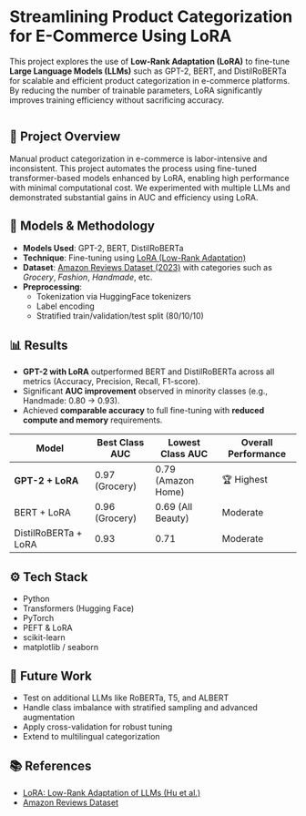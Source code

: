 # Streamlining Product Categorization for E-Commerce Using LoRA

This project explores the use of **Low-Rank Adaptation (LoRA)** to fine-tune **Large Language Models (LLMs)** such as GPT-2, BERT, and DistilRoBERTa for scalable and efficient product categorization in e-commerce platforms. By reducing the number of trainable parameters, LoRA significantly improves training efficiency without sacrificing accuracy.

![]()
## 🧠 Project Overview

Manual product categorization in e-commerce is labor-intensive and inconsistent. This project automates the process using fine-tuned transformer-based models enhanced by LoRA, enabling high performance with minimal computational cost. We experimented with multiple LLMs and demonstrated substantial gains in AUC and efficiency using LoRA.

## 🧪 Models & Methodology

- **Models Used**: GPT-2, BERT, DistilRoBERTa
- **Technique**: Fine-tuning using [LoRA (Low-Rank Adaptation)](https://arxiv.org/abs/2106.09685)
- **Dataset**: [Amazon Reviews Dataset (2023)](https://amazon-reviews-2023.github.io/) with categories such as *Grocery*, *Fashion*, *Handmade*, etc.
- **Preprocessing**:
  - Tokenization via HuggingFace tokenizers
  - Label encoding
  - Stratified train/validation/test split (80/10/10)

## 📊 Results

- **GPT-2 with LoRA** outperformed BERT and DistilRoBERTa across all metrics (Accuracy, Precision, Recall, F1-score).
- Significant **AUC improvement** observed in minority classes (e.g., Handmade: 0.80 → 0.93).
- Achieved **comparable accuracy** to full fine-tuning with **reduced compute and memory** requirements.

| Model         | Best Class AUC | Lowest Class AUC | Overall Performance |
|---------------|----------------|------------------|---------------------|
| **GPT-2 + LoRA** | 0.97 (Grocery) | 0.79 (Amazon Home) | 🏆 Highest |
| BERT + LoRA   | 0.96 (Grocery) | 0.69 (All Beauty) | Moderate |
| DistilRoBERTa + LoRA | 0.93 | 0.71 | Moderate |

## ⚙️ Tech Stack

- Python
- Transformers (Hugging Face)
- PyTorch
- PEFT & LoRA
- scikit-learn
- matplotlib / seaborn

## 🚀 Future Work

- Test on additional LLMs like RoBERTa, T5, and ALBERT
- Handle class imbalance with stratified sampling and advanced augmentation
- Apply cross-validation for robust tuning
- Extend to multilingual categorization

## 📚 References

- [LoRA: Low-Rank Adaptation of LLMs (Hu et al.)](https://arxiv.org/abs/2106.09685)
- [Amazon Reviews Dataset](https://amazon-reviews-2023.github.io/)
